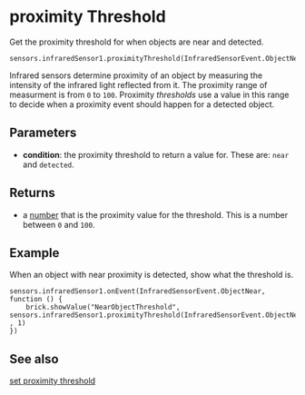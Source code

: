 # proximity Threshold

Get the proximity threshold for when objects are near and detected.

```sig
sensors.infraredSensor1.proximityThreshold(InfraredSensorEvent.ObjectNear)
```

Infrared sensors determine proximity of an object by measuring the intensity of the infrared light reflected from it. The proximity range of measurment is from `0` to `100`. Proximity _thresholds_ use a value in this range to decide when a proximity event should happen for a detected object.

## Parameters

* **condition**: the proximity threshold to return a value for. These are: ``near`` and ``detected``.

## Returns

* a [number](/types/number) that is the proximity value for the threshold. This is a number between `0` and `100`.

## Example

When an object with near proximity is detected, show what the threshold is.

```blocks
sensors.infraredSensor1.onEvent(InfraredSensorEvent.ObjectNear, function () {
    brick.showValue("NearObjectThreshold", sensors.infraredSensor1.proximityThreshold(InfraredSensorEvent.ObjectNear)
, 1)
})
```

## See also

[set proximity threshold](/reference/sensors/infrared/set-proximity-threshold)
